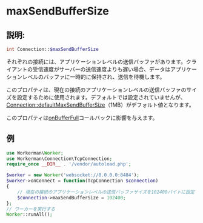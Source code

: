 # maxSendBufferSize
## 説明:
```php
int Connection::$maxSendBufferSize
```

それぞれの接続には、アプリケーションレベルの送信バッファがあります。クライアントの受信速度がサーバーの送信速度よりも遅い場合、データはアプリケーションレベルのバッファに一時的に保持され、送信を待機します。

このプロパティは、現在の接続のアプリケーションレベルの送信バッファのサイズを設定するために使用されます。デフォルトでは設定されていませんが、[Connection::defaultMaxSendBufferSize](default-max-send-buffer-size.md)（1MB）がデフォルト値となります。

このプロパティは[onBufferFull](../worker/on-buffer-full.md)コールバックに影響を与えます。

## 例

```php
use Workerman\Worker;
use Workerman\Connection\TcpConnection;
require_once __DIR__ . '/vendor/autoload.php';

$worker = new Worker('websocket://0.0.0.0:8484');
$worker->onConnect = function(TcpConnection $connection)
{
    // 現在の接続のアプリケーションレベルの送信バッファサイズを102400バイトに設定
    $connection->maxSendBufferSize = 102400;
};
// ワーカーを実行する
Worker::runAll();
```
